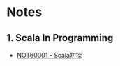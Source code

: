 # Notes

## 1. Scala In Programming

* [NOT60001 - Scala初探](/reference/nodes/61-scala-in-programming/scalachu-tan.md)



